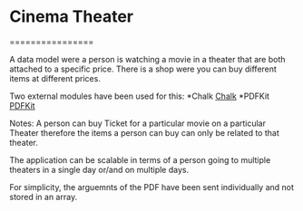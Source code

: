 # Cinema Theater
================

A data model were a person is watching a movie in a theater that are both attached to a specific price.
There is a shop were you can buy different items at different prices.

Two external modules have been used for this:
*Chalk [Chalk](https://www.npmjs.com/package/chalk)	
*PDFKit [PDFKit](https://www.npmjs.com/package/pdfkit)	

Notes:
A person can buy Ticket for a particular movie on a particular Theater therefore the items
a person can buy can only be related to that theater.

The application can be scalable in terms of a person going to multiple theaters in a single day 
or/and on multiple days.

For simplicity, the arguemnts of the PDF have been sent individually and not stored in an array.
